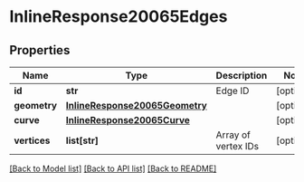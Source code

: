 # InlineResponse20065Edges

## Properties
Name | Type | Description | Notes
------------ | ------------- | ------------- | -------------
**id** | **str** | Edge ID | [optional] 
**geometry** | [**InlineResponse20065Geometry**](InlineResponse20065Geometry.md) |  | [optional] 
**curve** | [**InlineResponse20065Curve**](InlineResponse20065Curve.md) |  | [optional] 
**vertices** | **list[str]** | Array of vertex IDs | [optional] 

[[Back to Model list]](../README.md#documentation-for-models) [[Back to API list]](../README.md#documentation-for-api-endpoints) [[Back to README]](../README.md)



